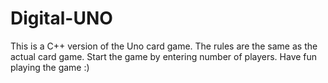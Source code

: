 # Digital-UNO
This is a C++ version of the Uno card game.  The rules are the same as the actual card game. Start the game by entering number of players. Have fun playing the game :) 
